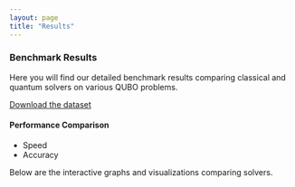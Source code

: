 ```yaml
---
layout: page
title: "Results"
---
```


### Benchmark Results

Here you will find our detailed benchmark results comparing classical and quantum solvers on various QUBO problems.

[Download the dataset](#)

#### Performance Comparison
- Speed
- Accuracy

Below are the interactive graphs and visualizations comparing solvers.
